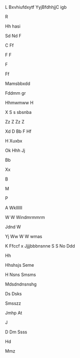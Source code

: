 

L
Bxvhiufdxytf
YyjBfdhhjjC
igb

R

Hh
hasi


 Sd
Nd
F

C
Ff

F
F

F

Ff




Mamsbbxdd

Fddmm gr 


Hhmwmww
H

X
 S s sbsnba
 
 
 
 
 
 Zz
Z
Zz
Z


Xd
D
Bb
F
Hf

 H
Xuxbx

Ok
Hhh
Jj

Bb

Xx

B

M

P


A
Wkllllll



W
W
Windmrmmrm

Jdnd
W






Yj
Ww
W
W wmas




K
 Ffccf x
Jjjjbbbnsnne
S
S
No 
Ddd

Hh

Hhshsjs
Seme 

H
Nsns
  Smsms

Mdsdndnsnshg

Ds
Dsks

Smsszz

Jmhp
At



J


D
Dm
Ssss




Hd


Mmz





